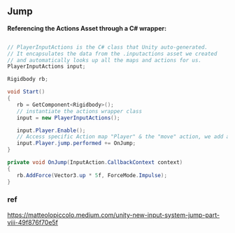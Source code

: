 ## Jump

**Referencing the Actions Asset through a C# wrapper:**
```cs

// PlayerInputActions is the C# class that Unity auto-generated.
// It encapsulates the data from the .inputactions asset we created
// and automatically looks up all the maps and actions for us.
PlayerInputActions input;

Rigidbody rb;

void Start()
{
   rb = GetComponent<Rigidbody>();
   // instantiate the actions wrapper class
   input = new PlayerInputActions();

   input.Player.Enable();
   // Access specific Action map "Player" & the "move" action, we add a callback method for when it is performed
   input.Player.jump.performed += OnJump;
}

private void OnJump(InputAction.CallbackContext context)
{
   rb.AddForce(Vector3.up * 5f, ForceMode.Impulse);
}

```



### ref 
https://matteolopiccolo.medium.com/unity-new-input-system-jump-part-viii-49f876f70e5f
